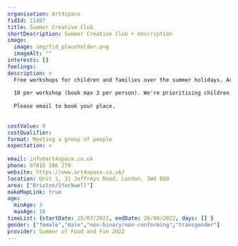 ```yaml
---
organisation: Art4space
fidId: 11407
title: Summer Creative Club
shortDescription: Summer Creative Club + description
image:
  image: img/fid_placeholder.png
  imageAlt: ""
interests: []
feelings:
description: >
  Free workshops for children and families over the summer holidays. Art workshops and we will be providing food too! Activities include: Mindfulness, Creativity, Nutrition and Art Workshops. 
  
  10 per workshop (book max 3 per person). We're prioritising children who receive free school meals and/or have special education needs and disabilities.
  
  Please email to book your place.
  
  
costValue: 0
costQualifier: 
format: Meeting a group of people
expectation: >
  
email: info@art4space.co.uk
phone: 07816 386 270
website: https://www.art4space.co.uk/
location: Unit 1, 31 Jeffreys Road, London, SW4 6QU
area: ["Brixton/Stockwell"]
makeMapLink: true
age:
  minAge: 3
  maxAge: 18
timeList: {startDate: 25/07/2022, endDate: 26/08/2022, days: [] }
gender: ["female","male","non-binary/non-conforming","transgender"]
provider: Summer of Food and Fun 2022
---
```


